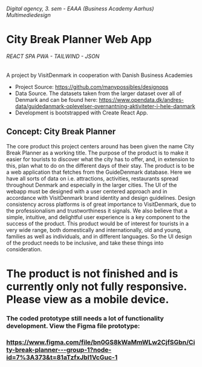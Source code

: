 ###### Digital agency, 3. sem - EAAA (Business Academy Aarhus) Multimediedesign
# City Break Planner Web App
###### REACT SPA PWA - TAILWIND - JSON 
A project by VisitDenmark in cooperation with Danish Business Academies

- Project Source:  https://github.com/manypossibles/designops
- Data Source. The datasets taken from the larger dataset over all of Denmark and can be found here:
  https://www.opendata.dk/andres-data/guidedanmark-oplevelser-overnantning-aktiviteter-i-hele-danmark
- Development is bootstrapped with Create React App.


## Concept: City Break Planner

The core product this project centers around has been given the name City Break Planner as a working title. The purpose of the product is to make it easier for tourists to discover what the city has to offer, and, in extension to this, plan what to do on the different days of their stay. The product is to be a web application that fetches from the GuideDenmark database. Here we have all sorts of data on i.e. attractions, activities, restaurants spread throughout Denmark and especially in the larger cities. The UI of the webapp must be designed with a user centered approach and in accordance with VisitDenmark brand identity and design guidelines. Design consistency across platforms is of great importance to VisitDenmark, due to the professionalism and trustworthiness it signals. We also believe that a simple, intuitive, and delightful user experience is a key component to the success of the product. This product would be of interest for tourists in a very wide range, both domestically and internationally, old and young, families as well as individuals, and in different languages. So the UI design of the product needs to be inclusive, and take these things into consideration.

# The product is not finished and is currently only not fully responsive. Please view as a mobile device.
### The coded prototype still needs a lot of functionality development. View the Figma file prototype: 
### https://www.figma.com/file/bn0GS8kWaMmWLw2CjfSGbn/City-break-planner---group-1?node-id=7%3A373&t=81aTzfxJbl1VcGuc-1 
